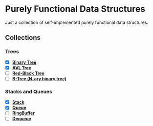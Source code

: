 # Purely Functional Data Structures

Just a collection of self-implemented purely functional data structures.

## Collections

### Trees
- [x] **[Binary Tree](https://en.wikibooks.org/wiki/Data_Structures/Trees#Binary_Search_Trees)**
- [x] **[AVL Tree](https://en.wikipedia.org/wiki/AVL_tree)**
- [ ] **[Red-Black Tree](https://en.wikibooks.org/wiki/Data_Structures/Trees#Red-Black_trees)**
- [ ] **[B-Tree (N-ary binary tree)](https://en.wikipedia.org/wiki/B-tree)**

### Stacks and Queues
- [x] **[Stack](https://en.wikipedia.org/wiki/Stack_%28abstract_data_type%29)**
- [x] **[Queue](https://en.wikipedia.org/wiki/Queue_%28abstract_data_type%29)**
- [ ] **[RingBuffer](https://en.wikipedia.org/wiki/Circular_buffer)**
- [ ] **[Dequeue](https://en.wikipedia.org/wiki/Double-ended_queue)**